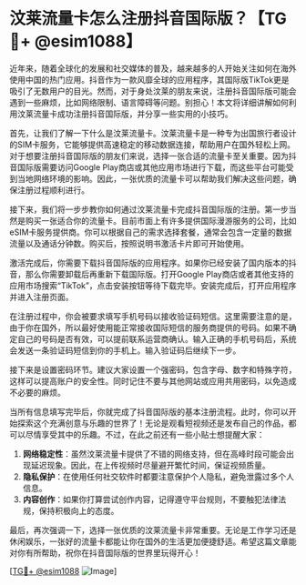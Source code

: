 # 汶莱流量卡怎么注册抖音国际版？【TG💪+ @esim1088】

近年来，随着全球化的发展和社交媒体的普及，越来越多的人开始关注如何在海外使用中国的热门应用。抖音作为一款风靡全球的应用程序，其国际版TikTok更是吸引了无数用户的目光。然而，对于身处汶莱的朋友来说，注册抖音国际版可能会遇到一些麻烦，比如网络限制、语言障碍等问题。别担心！本文将详细讲解如何利用汶莱流量卡成功注册抖音国际版，并分享一些实用的小技巧。

首先，让我们了解一下什么是汶莱流量卡。汶莱流量卡是一种专为出国旅行者设计的SIM卡服务，它能够提供高速稳定的移动数据连接，帮助用户在国外轻松上网。对于想要注册抖音国际版的朋友们来说，选择一张合适的流量卡至关重要。因为抖音国际版需要访问Google Play商店或其他应用市场进行下载，而这些平台可能受到当地网络环境的影响。因此，一张优质的流量卡可以帮助我们解决这些问题，确保注册过程顺利进行。

接下来，我们将一步步教你如何通过汶莱流量卡完成抖音国际版的注册。第一步当然是购买一张适合你的流量卡。目前市面上有许多提供国际漫游服务的公司，比如eSIM卡服务提供商。你可以根据自己的需求选择套餐，通常会包含一定量的数据流量以及通话分钟数。购买后，按照说明书激活卡片即可开始使用。

激活完成后，你需要下载抖音国际版的应用程序。如果你已经安装了国内版本的抖音，那么你需要卸载后再重新下载国际版。打开Google Play商店或者其他支持的应用市场搜索“TikTok”，点击安装按钮等待下载完毕。安装完成后，打开应用程序并进入注册页面。

在注册过程中，你会被要求填写手机号码以接收验证码短信。这里需要注意的是，由于你在国外，所以最好使用能正常接收国际短信的服务商提供的号码。如果不确定自己的号码是否有效，可以提前联系运营商确认。输入正确的手机号码后，系统会发送一条验证码短信到你的手机上。输入验证码后继续下一步。

接下来是设置密码环节。建议大家设置一个强密码，包含字母、数字和特殊字符，这样可以提高账户的安全性。同时记住不要与其他网站或应用共用密码，以免造成不必要的麻烦。

当所有信息填写完毕后，你就完成了抖音国际版的基本注册流程。此时，你可以开始探索这个充满创意与乐趣的世界了！无论是观看短视频还是发布自己的作品，都可以尽情享受其中的乐趣。不过，在此之前还有一些小贴士想提醒大家：

1. **网络稳定性**：虽然汶莱流量卡提供了不错的网络支持，但在高峰时段可能会出现延迟现象。因此，在上传视频时尽量避开繁忙时间，保证视频质量。
2. **隐私保护**：在使用任何社交软件时都要注意保护个人隐私，避免泄露过多个人信息。
3. **内容创作**：如果你打算尝试创作内容，记得遵守平台规则，不要触犯法律法规，保持积极向上的态度。

最后，再次强调一下，选择一张优质的汶莱流量卡非常重要。无论是工作学习还是休闲娱乐，一张好的流量卡都能让你在国外的生活更加便捷舒适。希望这篇文章能对你有所帮助，祝你在抖音国际版的世界里玩得开心！

[[TG💪+ @esim1088](https://t.me/s/esim1088) ![Image](https://i.postimg.cc/4NQfJmqS/Snipaste-2025-05-13-00-14-12.png)]